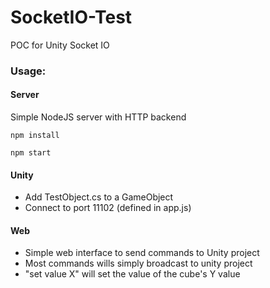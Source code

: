 # SocketIO-Test
POC for Unity Socket IO

### Usage: 
#### Server
Simple NodeJS server with HTTP backend

`npm install`

`npm start`

#### Unity
- Add TestObject.cs to a GameObject
- Connect to port 11102 (defined in app.js)

#### Web
- Simple web interface to send commands to Unity project
- Most commands wills simply broadcast to unity project
- "set value X" will set the value of the cube's Y value
